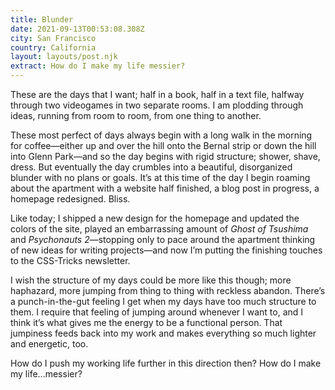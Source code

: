 ```yaml
---
title: Blunder
date: 2021-09-13T00:53:08.308Z
city: San Francisco
country: California
layout: layouts/post.njk
extract: How do I make my life messier?
---
```


These are the days that I want; half in a book, half in a text file, halfway through two videogames in two separate rooms. I am plodding through ideas, running from room to room, from one thing to another.

These most perfect of days always begin with a long walk in the morning for coffee—either up and over the hill onto the Bernal strip or down the hill into Glenn Park—and so the day begins with rigid structure; shower, shave, dress. But eventually the day crumbles into a beautiful, disorganized blunder with no plans or goals. It’s at this time of the day I begin roaming about the apartment with a website half finished, a blog post in progress, a homepage redesigned. Bliss.

Like today; I shipped a new design for the homepage and updated the colors of the site, played an embarrassing amount of _Ghost of Tsushima_ and _Psychonauts 2_—stopping only to pace around the apartment thinking of new ideas for writing projects—and now I’m putting the finishing touches to the CSS-Tricks newsletter.

I wish the structure of my days could be more like this though; more haphazard, more jumping from thing to thing with reckless abandon. There’s a punch-in-the-gut feeling I get when my days have too much structure to them. I require that feeling of jumping around whenever I want to, and I think it’s what gives me the energy to be a functional person. That jumpiness feeds back into my work and makes everything so much lighter and energetic, too.

How do I push my working life further in this direction then? How do I make my life...messier?
